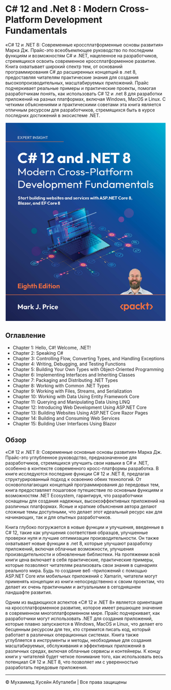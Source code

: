 <!-- ©©©©©©©©©©©©©©©©©©©©©©©© All Rights Are Reserved By Muhammad Husain Abootalebi ©©©©©©©©©©©©©©©©©©©©©©©©©©©©©©©©©© -->

# C# 12 and .Net 8 : Modern Cross-Platform Development Fundamentals

«C# 12 и .NET 8: Современные кроссплатформенные основы развития» Марка Дж. Прайс-это всеобъемлющее руководство по последним функциям и возможностям C# и .NET, нацеленное на разработчиков, стремящихся освоить современное кроссплатформенное развитие. Книга охватывает широкий спектр тем, от оснований программирования C# до расширенных концепций в .net 8, предоставляя читателям практические знания для создания высокопроизводительных, масштабируемых приложений. Прайс подчеркивает реальные примеры и практические проекты, помогая разработчикам понять, как использовать C# 12 и .net 8 для разработки приложений на разных платформах, включая Windows, MacOS и Linux. С четкими объяснениями и практическими советами эта книга является отличным ресурсом для разработчиков, стремящихся быть в курсе последних достижений в экосистеме .NET.

![CSharp 12 and DotNET 8](../../assets/Books/Book%20Covers/1%20-%202%20-%20CSharp%2012%20and%20DotNet%208.webp)

## Оглавление

- Chapter 1: Hello, C#! Welcome, .NET!
- Chapter 2: Speaking C#
- Chapter 3: Controlling Flow, Converting Types, and Handling Exceptions
- Chapter 4: Writing, Debugging, and Testing Functions
- Chapter 5: Building Your Own Types with Object-Oriented Programming
- Chapter 6: Implementing Interfaces and Inheriting Classes
- Chapter 7: Packaging and Distributing .NET Types
- Chapter 8: Working with Common .NET Types
- Chapter 9: Working with Files, Streams, and Serialization
- Chapter 10: Working with Data Using Entity Framework Core
- Chapter 11: Querying and Manipulating Data Using LINQ
- Chapter 12: Introducing Web Development Using ASP.NET Core
- Chapter 13: Building Websites Using ASP.NET Core Razor Pages
- Chapter 14: Building and Consuming Web Services
- Chapter 15: Building User Interfaces Using Blazor

## Обзор

«C# 12 и .NET 8: Современные основные основы развития» Марка Дж. Прайс-это углубленное руководство, предназначенное для разработчиков, стремящихся улучшить свои навыки в C# и .NET, особенно в контексте современного кросс-платформы разработка. В книге исследуются последние функции C# 12 и .NET 8, предлагая структурированный подход к освоению обеих технологий. От основополагающих концепций программирования до передовых тем, книга предоставляет пошаговое путешествие по основным функциям и возможностям .NET Ecosystem, гарантируя, что разработчики оснащены для создания надежных, высокоэффективных приложений на различных платформах. Ясные и краткие объяснения автора делают сложные темы доступными, что делает этот идеальный ресурс как для начинающих, так и для опытных разработчиков.

Книга глубоко погружается в новые функции и улучшения, введенные в C# 12, такие как улучшения соответствия образцов, улучшенные проверки нуля и лучшие оптимизации производительности. Он также охватывает новые функции в .net 8, которые улучшают разработку приложений, включая облачные возможности, улучшения производительности и обновленные библиотеки. На протяжении всей книги цена включает в себя практические, практические примеры, которые позволяют читателям реализовать свои знания в сценариях реального мира. Будь то создание веб -приложений с помощью ASP.NET Core или мобильных приложений с Xamarin, читатели могут применять концепции из книги непосредственно к своим проектам, что делает их очень практичными и актуальными в сегодняшнем ландшафте развития.

Одним из выдающихся аспектов «C# 12 и .NET 8» является ориентация на кроссплатформенное развитие, которое имеет решающее значение в современном многоплатформенном мире. Прайс подчеркивает, как разработчики могут использовать .NET для создания приложений, которые плавно запускаются в Windows, MacOS и Linux, что делает его бесценным ресурсом для тех, кто стремится писать код, который работает в различных операционных системах. Книга также углубляется в инструменты и методы, необходимые для создания масштабируемых, обслуживания и эффективных приложений в различных средах, включая облачные сервисы и контейнеры. К концу книги у читателей будет четкое понимание того, как использовать весь потенциал C# 12 и .NET 8, что позволяет им с уверенностью разработать передовые приложения.

---

© Мухаммед Хусейн Абуталеби | Все права защищены

<!-- ©©©©©©©©©©©©©©©©©©©©©©©© All Rights Are Reserved By Muhammad Husain Abootalebi ©©©©©©©©©©©©©©©©©©©©©©©©©©©©©©©©©© -->
